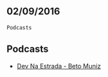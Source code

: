 02/09/2016
----------

`Podcasts`


## Podcasts

- [Dev Na Estrada - Beto Muniz](http://devnaestrada.com.br/2016/09/02/beto-muniz.html)
